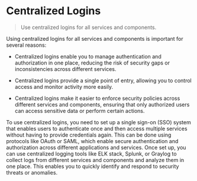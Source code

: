 # Centralized Logins

> Use centralized logins for all services and components.

Using centralized logins for all services and components is important for several reasons:

- Centralized logins enable you to manage authentication and authorization in one place, reducing the risk of security gaps or inconsistencies across different services.

- Centralized logins provide a single point of entry, allowing you to control access and monitor activity more easily.

- Centralized logins make it easier to enforce security policies across different services and components, ensuring that only authorized users can access sensitive data or perform certain actions.

To use centralized logins, you need to set up a single sign-on (SSO) system that enables users to authenticate once and then access multiple services without having to provide credentials again. This can be done using protocols like OAuth or SAML, which enable secure authentication and authorization across different applications and services. Once set up, you can use centralized logging tools like ELK stack, Splunk, or Graylog to collect logs from different services and components and analyze them in one place. This enables you to quickly identify and respond to security threats or anomalies.